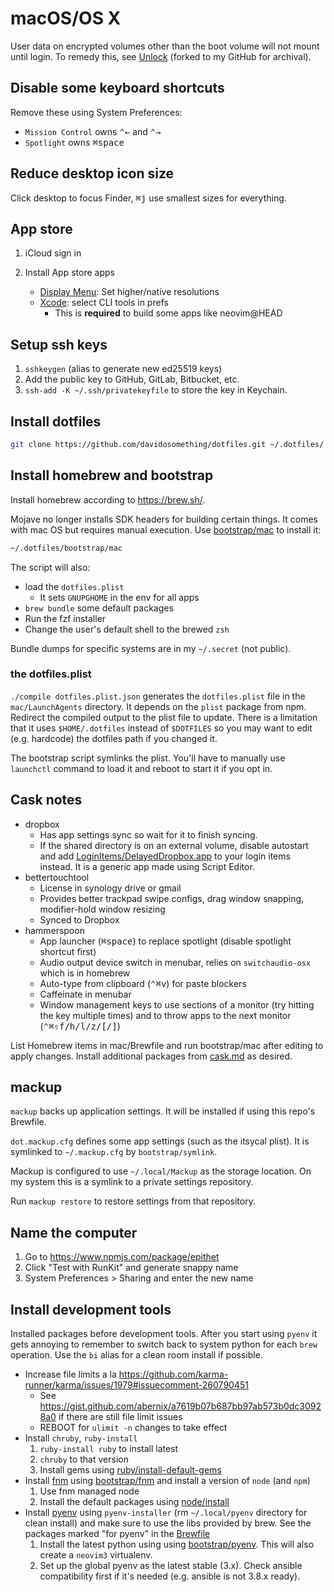 # macOS/OS X

User data on encrypted volumes other than the boot volume will not mount until
login. To remedy this, see [Unlock] (forked to my GitHub for archival).

## Disable some keyboard shortcuts

Remove these using System Preferences:

- `Mission Control` owns <kbd>⌃</kbd><kbd>←</kbd> and <kbd>⌃</kbd><kbd>→</kbd>
- `Spotlight` owns <kbd>⌘</kbd><kbd>space</kbd>

## Reduce desktop icon size

Click desktop to focus Finder, <kbd>⌘</kbd><kbd>j</kbd> use smallest sizes for
everything.

## App store

1. iCloud sign in
1. Install App store apps

    - [Display Menu]: Set higher/native resolutions
    - [Xcode]: select CLI tools in prefs
        - This is __required__ to build some apps like neovim@HEAD

## Setup ssh keys

1. `sshkeygen` (alias to generate new ed25519 keys)
1. Add the public key to GitHub, GitLab, Bitbucket, etc.
1. `ssh-add -K ~/.ssh/privatekeyfile` to store the key in Keychain.

## Install dotfiles

```sh
git clone https://github.com/davidosomething/dotfiles.git ~/.dotfiles/
```

## Install homebrew and bootstrap

Install homebrew according to <https://brew.sh/>.

Mojave no longer installs SDK headers for building certain things. It comes
with mac OS but requires manual execution. Use
[bootstrap/mac](../bootstrap/mac) to install it:

```sh
~/.dotfiles/bootstrap/mac
```

The script will also:

- load the `dotfiles.plist`
    - It sets `GNUPGHOME` in the env for all apps
- `brew bundle` some default packages
- Run the fzf installer
- Change the user's default shell to the brewed `zsh`

Bundle dumps for specific systems are in my `~/.secret` (not public).

### the dotfiles.plist

`./compile dotfiles.plist.json` generates the `dotfiles.plist` file in the
`mac/LaunchAgents` directory. It depends on the `plist` package from npm.
Redirect the compiled output to the plist file to update.
There is a limitation that it uses `$HOME/.dotfiles` instead of `$DOTFILES`
so you may want to edit (e.g. hardcode) the dotfiles path if you changed it.

The bootstrap script symlinks the plist. You'll have to manually use
`launchctl` command to load it and reboot to start it if you opt in.

## Cask notes

- dropbox
    - Has app settings sync so wait for it to finish syncing.
    - If the shared directory is on an external volume, disable autostart and
      add [LoginItems/DelayedDropbox.app](LoginItems/DelayedDropbox.app) to
      your login items instead. It is a generic app made using Script Editor.
- bettertouchtool
    - License in synology drive or gmail
    - Provides better trackpad swipe configs, drag window snapping,
      modifier-hold window resizing
    - Synced to Dropbox
- hammerspoon
    - App launcher (<kbd>⌘</kbd><kbd>space</kbd>) to replace spotlight
      (disable spotlight shortcut first)
    - Audio output device switch in menubar, relies on `switchaudio-osx` which
      is in homebrew
    - Auto-type from clipboard (<kbd>⌃</kbd><kbd>⌘</kbd><kbd>v</kbd>) for
      paste blockers
    - Caffeinate in menubar
    - Window management keys to use sections of a monitor (try hitting the key
      multiple times) and to throw apps to the next monitor
      (<kbd>⌃</kbd><kbd>⌘</kbd><kbd>⇧</kbd><kbd>f/h/l/z/[/]</kbd>)

List Homebrew items in mac/Brewfile and run bootstrap/mac after editing to
apply changes. Install additional packages from [cask.md](./cask.md) as
desired.

## mackup

`mackup` backs up application settings. It will be installed if using this
repo's Brewfile.

`dot.mackup.cfg` defines some app settings (such as the itsycal plist). It is
symlinked to `~/.mackup.cfg` by `bootstrap/symlink`.

Mackup is configured to use `~/.local/Mackup` as the storage location. On my
system this is a symlink to a private settings repository.

Run `mackup restore` to restore settings from that repository.

## Name the computer

1. Go to https://www.npmjs.com/package/epithet
2. Click "Test with RunKit" and generate snappy name
3. System Preferences > Sharing and enter the new name

## Install development tools

Installed packages before development tools. After you start using `pyenv` it
gets annoying to remember to switch back to system python for each `brew`
operation. Use the `bi` alias for a clean room install if possible.

- Increase file limits a la
  <https://github.com/karma-runner/karma/issues/1979#issuecomment-260790451>
    - See <https://gist.github.com/abernix/a7619b07b687bb97ab573b0dc30928a0>
      if there are still file limit issues
    - REBOOT for `ulimit -n` changes to take effect
- Install `chruby`, `ruby-install`
  1. `ruby-install ruby` to install latest
  1. `chruby` to that version
  1. Install gems using [ruby/install-default-gems](../ruby/install-default-gems)
- Install [fnm] using [bootstrap/fnm](../bootstrap/fnm) and install a version
  of `node` (and `npm`)
  1. Use fnm managed node
  1. Install the default packages using [node/install](../node/install)
- Install [pyenv] using `pyenv-installer` (rm `~/.local/pyenv` directory for
  clean install) and make sure to use the libs provided by brew. See the
  packages marked "for pyenv" in the [Brewfile](./Brewfile)
  1. Install the latest python using using
     [bootstrap/pyenv](../bootstrap/pyenv). This will also create a `neovim3`
     virtualenv.
  1. Set up the global pyenv as the latest stable (3.x). Check ansible
     compatibility first if it's needed (e.g. ansible is not 3.8.x ready).


[fnm]: https://github.com/Schniz/fnm
[pyenv]: https://github.com/pyenv/pyenv
[unlock]: https://github.com/davidosomething/Unlock
[Display Menu]: https://apps.apple.com/us/app/display-menu/id549083868?mt=12
[Xcode]: https://apps.apple.com/us/app/xcode/id497799835?mt=12
